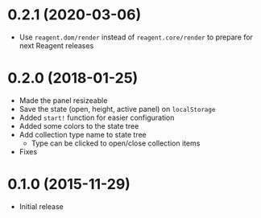 # 0.2.1 (2020-03-06)

- Use `reagent.dom/render` instead of `reagent.core/render` to prepare for
next Reagent releases

# 0.2.0 (2018-01-25)

- Made the panel resizeable
- Save the state (open, height, active panel) on `localStorage`
- Added `start!` function for easier configuration
- Added some colors to the state tree
- Add collection type name to state tree
    - Type can be clicked to open/close collection items
- Fixes

# 0.1.0 (2015-11-29)

- Initial release
